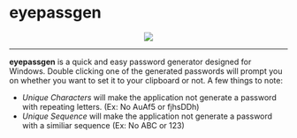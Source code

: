 # eyepassgen

<p align="center">
	<img src="https://i.imgur.com/77c5WEJ.gif" />
</p>

---

**eyepassgen** is a quick and easy password generator designed for Windows. Double clicking one of the generated passwords will prompt you on whether you want to set it to your clipboard or not. A few things to note:

- *Unique Characters* will make the application not generate a password with repeating letters. (Ex: No AuAf5 or fjhsDDh)
- *Unique Sequence* will make the application not generate a password with a similiar sequence (Ex: No ABC or 123)